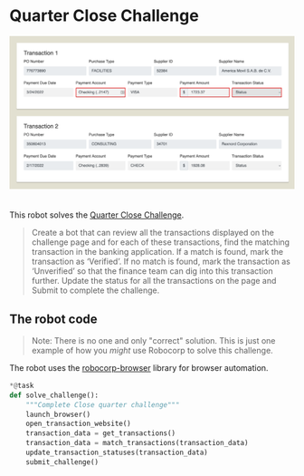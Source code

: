 # Quarter Close Challenge

<img src="images/transaction-review-website.png" style="margin-bottom:20px">

This robot solves the [Quarter Close Challenge](https://developer.automationanywhere.com/challenges/automationanywherelabs-quarterclose.html).

> Create a bot that can review all the transactions displayed on the challenge page and for each of these transactions, find the matching transaction in the banking application. If a match is found, mark the transaction as ‘Verified’. If no match is found, mark the transaction as ‘Unverified’ so that the finance team can dig into this transaction further. Update the status for all the transactions on the page and Submit to complete the challenge.

## The robot code

> Note: There is no one and only "correct" solution. This is just one example of how you _might_ use Robocorp to solve this challenge.

The robot uses the [robocorp-browser](https://robocorp.com/docs/python/robocorp/robocorp-browser) library for browser automation.

```python
*@task
def solve_challenge():
    """Complete Close quarter challenge"""
    launch_browser()
    open_transaction_website()
    transaction_data = get_transactions()
    transaction_data = match_transactions(transaction_data)
    update_transaction_statuses(transaction_data)
    submit_challenge()

```
